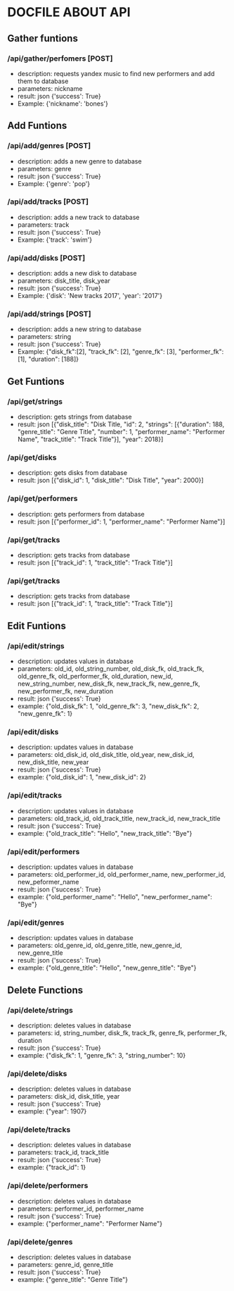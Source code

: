 # DOCFILE ABOUT API

## Gather funtions

### /api/gather/perfomers [POST]

- description: requests yandex music to find new performers and add them to database
- parameters: nickname
- result: json {'success': True}
- Example: {'nickname': 'bones'}

## Add Funtions

### /api/add/genres [POST]

- description: adds a new genre to database
- parameters: genre
- result: json {'success': True}
- Example: {'genre': 'pop'}

### /api/add/tracks [POST]

- description: adds a new track to database
- parameters: track
- result: json {'success': True}
- Example: {'track': 'swim'}

### /api/add/disks [POST]

- description: adds a new disk to database
- parameters: disk_title, disk_year
- result: json {'success': True}
- Example: {'disk': 'New tracks 2017', 'year': '2017'}

### /api/add/strings [POST]

- description: adds a new string to database
- parameters: string
- result: json {'success': True}
- Example: {"disk_fk":[2], "track_fk": [2], "genre_fk": [3], "performer_fk": [1], "duration": [188]}

## Get Funtions

### /api/get/strings

- description: gets strings from database
- result: json [{"disk_title": "Disk Title, "id": 2, "strings": [{"duration": 188, "genre_title": "Genre Title", "number": 1, "performer_name": "Performer Name", "track_title": "Track Title"}], "year": 2018}]

### /api/get/disks

- description: gets disks from database
- result: json [{"disk_id": 1, "disk_title": "Disk Title", "year": 2000}]

### /api/get/performers

- description: gets performers from database
- result: json [{"performer_id": 1, "performer_name": "Performer Name"}]

### /api/get/tracks

- description: gets tracks from database
- result: json [{"track_id": 1, "track_title": "Track Title"}]

### /api/get/tracks

- description: gets tracks from database
- result: json [{"track_id": 1, "track_title": "Track Title"}]

## Edit Funtions

### /api/edit/strings

- description: updates values in database
- parameters: old_id, old_string_number, old_disk_fk, old_track_fk, old_genre_fk, old_performer_fk, old_duration, new_id, new_string_number, new_disk_fk, new_track_fk, new_genre_fk, new_performer_fk, new_duration
- result: json {'success': True}
- example: {"old_disk_fk": 1, "old_genre_fk": 3, "new_disk_fk": 2, "new_genre_fk": 1}

### /api/edit/disks

- description: updates values in database
- parameters: old_disk_id, old_disk_title, old_year, new_disk_id, new_disk_title, new_year
- result: json {'success': True}
- example: {"old_disk_id": 1, "new_disk_id": 2}

### /api/edit/tracks

- description: updates values in database
- parameters: old_track_id, old_track_title, new_track_id, new_track_title
- result: json {'success': True}
- example: {"old_track_title": "Hello", "new_track_title": "Bye"}

### /api/edit/performers

- description: updates values in database
- parameters: old_performer_id, old_performer_name, new_performer_id, new_peformer_name
- result: json {'success': True}
- example: {"old_performer_name": "Hello", "new_performer_name": "Bye"}

### /api/edit/genres

- description: updates values in database
- parameters: old_genre_id, old_genre_title, new_genre_id, new_genre_title
- result: json {'success': True}
- example: {"old_genre_title": "Hello", "new_genre_title": "Bye"}

## Delete Functions

### /api/delete/strings

- description: deletes values in database
- parameters: id, string_number, disk_fk, track_fk, genre_fk, performer_fk, duration
- result: json {'success': True}
- example: {"disk_fk": 1, "genre_fk": 3, "string_number": 10}

### /api/delete/disks

- description: deletes values in database
- parameters: disk_id, disk_title, year
- result: json {'success': True}
- example: {"year": 1907}

### /api/delete/tracks

- description: deletes values in database
- parameters: track_id, track_title
- result: json {'success': True}
- example: {"track_id": 1}

### /api/delete/performers

- description: deletes values in database
- parameters: performer_id, performer_name
- result: json {'success': True}
- example: {"performer_name": "Performer Name"}

### /api/delete/genres

- description: deletes values in database
- parameters: genre_id, genre_title
- result: json {'success': True}
- example: {"genre_title": "Genre Title"}
